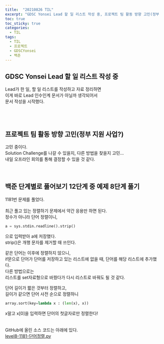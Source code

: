 ```yaml
---
title:  "20210826 TIL"
excerpt: "GDSC Yonsei Lead 할 일 리스트 작성 중, 프로젝트 팀 활동 방향 고민(정부 지원 사업?), 백준 단계별로 풀어보기 12단계 중 예제 8단계 풀기(1181번)"
toc: true
toc_sticky: true
categories:
  - TIL
tags:
  - TIL
  - 프로젝트
  - GDSCYonsei
  - 백준
---
```


## GDSC Yonsei Lead 할 일 리스트 작성 중
Lead가 한 일, 할 일 리스트를 작성하고 자료 정리하면  
이게 바로 Lead 인수인계 문서가 아닐까 생각되어서  
문서 작성을 시작했다.  
<br>
<br>
<br>
## 프로젝트 팀 활동 방향 고민(정부 지원 사업?)
고민 중이다.  
Solution Challenge를 나갈 수 있을지, 다른 방법을 찾을지 고민...  
내일 오프라인 회의를 통해 결정할 수 있을 것 같다.  
<br>
<br>
## 백준 단계별로 풀어보기 12단계 중 예제 8단계 풀기  
1181번 문제를 풀었다.   
<br>
최근 풀고 있는 정렬하기 문제에서 약간 응용만 하면 된다.  
정수가 아니라 단어 정렬이니,  
```python
a = sys.stdin.readline().strip()  
```
으로 입력받아 a에 저장했다.  
strip()은 개행 문자를 제거할 때 쓰인다.  

같은 단어는 이후에 정렬하지 않으니,  
if문으로 단어가 단어를 저장하고 있는 리스트에 없을 때, 단어를 해당 리스트에 추가했다.  
다른 방법으로는  
리스트를 set자료형으로 바꿨다가 다시 리스트로 바꿔도 될 것 같다.  

단어 길이가 짧은 것부터 정렬하고,  
길이가 같으면 단어 사전 순으로 정렬하니  
```python
array.sort(key=lambda x : (len(x), x))
```
x말고 x\[0]을 입력하면 단어의 첫글자로만 정렬한다!  
<br>
<br>
GitHub에 올린 소스 코드는 아래에 있다.  
[level8-1181-단어정렬.py](https://github.com/leeryeongsong/baekjoon-step-by-step-python3/blob/main/step12/level8-1181-%EB%8B%A8%EC%96%B4%EC%A0%95%EB%A0%AC.py)  
<br>
